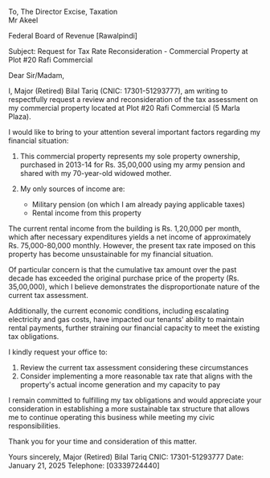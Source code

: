 


To,
The Director Excise, Taxation  
    Mr Akeel 

Federal Board of Revenue
[Rawalpindi]

Subject: Request for Tax Rate Reconsideration - Commercial Property at Plot #20 Rafi Commercial

Dear Sir/Madam,

I, Major (Retired) Bilal Tariq (CNIC: 17301-51293777), am writing to respectfully request a review and reconsideration of the tax assessment on my commercial property located at Plot #20 Rafi Commercial (5 Marla Plaza).

I would like to bring to your attention several important factors regarding my financial situation:

1. This commercial property represents my sole property ownership, purchased in 2013-14 for Rs. 35,00,000 using my army pension and shared with my 70-year-old widowed mother.

2. My only sources of income are:
   - Military pension (on which I am already paying applicable taxes)
   - Rental income from this property

The current rental income from the building is Rs. 1,20,000 per month, which after necessary expenditures yields a net income of approximately Rs. 75,000-80,000 monthly. However, the present tax rate imposed on this property has become unsustainable for my financial situation.

Of particular concern is that the cumulative tax amount over the past decade has exceeded the original purchase price of the property (Rs. 35,00,000), which I believe demonstrates the disproportionate nature of the current tax assessment.

Additionally, the current economic conditions, including escalating electricity and gas costs, have impacted our tenants' ability to maintain rental payments, further straining our financial capacity to meet the existing tax obligations.

I kindly request your office to:
1. Review the current tax assessment considering these circumstances
2. Consider implementing a more reasonable tax rate that aligns with the property's actual income generation and my capacity to pay

I remain committed to fulfilling my tax obligations and would appreciate your consideration in establishing a more sustainable tax structure that allows me to continue operating this business while meeting my civic responsibilities.

Thank you for your time and consideration of this matter.


Yours sincerely,
Major (Retired) Bilal Tariq
CNIC: 17301-51293777
Date: January 21, 2025
Telephone: [03339724440]
